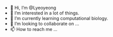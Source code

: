 - 👋 Hi, I’m @Lyeoyeong
- 👀 I’m interested in a lot of things.
- 🌱 I’m currently learning computational biology.
- 💞️ I’m looking to collaborate on ...
- 📫 How to reach me ...

<!---
Lyeoyeong/Lyeoyeong is a ✨ special ✨ repository because its `README.md` (this file) appears on your GitHub profile.
You can click the Preview link to take a look at your changes.
--->
